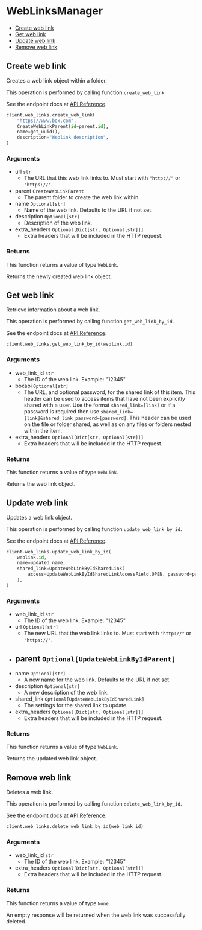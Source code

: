 # WebLinksManager

- [Create web link](#create-web-link)
- [Get web link](#get-web-link)
- [Update web link](#update-web-link)
- [Remove web link](#remove-web-link)

## Create web link

Creates a web link object within a folder.

This operation is performed by calling function `create_web_link`.

See the endpoint docs at
[API Reference](https://developer.box.com/reference/post-web-links/).

<!-- sample post_web_links -->

```python
client.web_links.create_web_link(
    "https://www.box.com",
    CreateWebLinkParent(id=parent.id),
    name=get_uuid(),
    description="Weblink description",
)
```

### Arguments

- url `str`
  - The URL that this web link links to. Must start with `"http://"` or `"https://"`.
- parent `CreateWebLinkParent`
  - The parent folder to create the web link within.
- name `Optional[str]`
  - Name of the web link. Defaults to the URL if not set.
- description `Optional[str]`
  - Description of the web link.
- extra_headers `Optional[Dict[str, Optional[str]]]`
  - Extra headers that will be included in the HTTP request.

### Returns

This function returns a value of type `WebLink`.

Returns the newly created web link object.

## Get web link

Retrieve information about a web link.

This operation is performed by calling function `get_web_link_by_id`.

See the endpoint docs at
[API Reference](https://developer.box.com/reference/get-web-links-id/).

<!-- sample get_web_links_id -->

```python
client.web_links.get_web_link_by_id(weblink.id)
```

### Arguments

- web_link_id `str`
  - The ID of the web link. Example: "12345"
- boxapi `Optional[str]`
  - The URL, and optional password, for the shared link of this item. This header can be used to access items that have not been explicitly shared with a user. Use the format `shared_link=[link]` or if a password is required then use `shared_link=[link]&shared_link_password=[password]`. This header can be used on the file or folder shared, as well as on any files or folders nested within the item.
- extra_headers `Optional[Dict[str, Optional[str]]]`
  - Extra headers that will be included in the HTTP request.

### Returns

This function returns a value of type `WebLink`.

Returns the web link object.

## Update web link

Updates a web link object.

This operation is performed by calling function `update_web_link_by_id`.

See the endpoint docs at
[API Reference](https://developer.box.com/reference/put-web-links-id/).

<!-- sample put_web_links_id -->

```python
client.web_links.update_web_link_by_id(
    weblink.id,
    name=updated_name,
    shared_link=UpdateWebLinkByIdSharedLink(
        access=UpdateWebLinkByIdSharedLinkAccessField.OPEN, password=password
    ),
)
```

### Arguments

- web_link_id `str`
  - The ID of the web link. Example: "12345"
- url `Optional[str]`
  - The new URL that the web link links to. Must start with `"http://"` or `"https://"`.
- parent `Optional[UpdateWebLinkByIdParent]`
  -
- name `Optional[str]`
  - A new name for the web link. Defaults to the URL if not set.
- description `Optional[str]`
  - A new description of the web link.
- shared_link `Optional[UpdateWebLinkByIdSharedLink]`
  - The settings for the shared link to update.
- extra_headers `Optional[Dict[str, Optional[str]]]`
  - Extra headers that will be included in the HTTP request.

### Returns

This function returns a value of type `WebLink`.

Returns the updated web link object.

## Remove web link

Deletes a web link.

This operation is performed by calling function `delete_web_link_by_id`.

See the endpoint docs at
[API Reference](https://developer.box.com/reference/delete-web-links-id/).

<!-- sample delete_web_links_id -->

```python
client.web_links.delete_web_link_by_id(web_link_id)
```

### Arguments

- web_link_id `str`
  - The ID of the web link. Example: "12345"
- extra_headers `Optional[Dict[str, Optional[str]]]`
  - Extra headers that will be included in the HTTP request.

### Returns

This function returns a value of type `None`.

An empty response will be returned when the web link
was successfully deleted.
